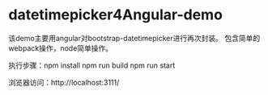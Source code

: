 # datetimepicker4Angular-demo
该demo主要用angular对bootstrap-datetimepicker进行再次封装。 包含简单的webpack操作，node简单操作。

执行步骤：npm install
		  npm run build
		  npm run start
		  
浏览器访问：http://localhost:3111/

